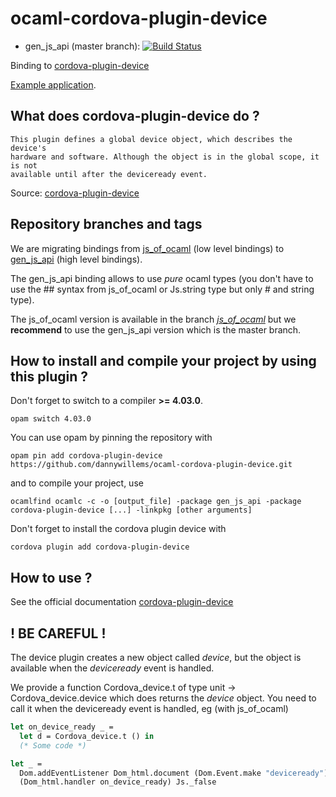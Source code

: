 # ocaml-cordova-plugin-device

* gen_js_api (master branch): [![Build Status](https://travis-ci.org/dannywillems/ocaml-cordova-plugin-device.svg?branch=master)](https://travis-ci.org/dannywillems/ocaml-cordova-plugin-device)

Binding to
[cordova-plugin-device](https://github.com/apache/cordova-plugin-device)

[Example
application](https://github.com/dannywillems/ocaml-cordova-plugin-device-example).

## What does cordova-plugin-device do ?

```
This plugin defines a global device object, which describes the device's
hardware and software. Although the object is in the global scope, it is not
available until after the deviceready event.
```

Source: [cordova-plugin-device](https://github.com/apache/cordova-plugin-device)

## Repository branches and tags

We are migrating bindings from
[js_of_ocaml](https://github.com/ocsigen/js_of_ocaml) (low level bindings) to
[gen_js_api](https://github.com/lexifi/gen_js_api) (high level bindings).

The gen_js_api binding allows to use *pure* ocaml types (you don't have to use
the ## syntax from js_of_ocaml or Js.string type but only # and string type).

The js_of_ocaml version is available in the branch
[*js_of_ocaml*](https://github.com/dannywillems/ocaml-cordova-plugin-device/tree/js_of_ocaml)
but we **recommend** to use the gen_js_api version which is the master branch.

## How to install and compile your project by using this plugin ?

Don't forget to switch to a compiler **>= 4.03.0**.
```Shell
opam switch 4.03.0
```

You can use opam by pinning the repository with
```Shell
opam pin add cordova-plugin-device https://github.com/dannywillems/ocaml-cordova-plugin-device.git
```

and to compile your project, use
```Shell
ocamlfind ocamlc -c -o [output_file] -package gen_js_api -package cordova-plugin-device [...] -linkpkg [other arguments]
```

Don't forget to install the cordova plugin device with
```Shell
cordova plugin add cordova-plugin-device
```

## How to use ?

See the official documentation
[cordova-plugin-device](https://github.com/apache/cordova-plugin-device)

## ! BE CAREFUL !

The device plugin creates a new object called *device*, but the object is
available when the *deviceready* event is handled.

We provide a function Cordova_device.t of type unit -> Cordova_device.device which does returns the
*device* object. You need to call it when the deviceready event is handled, eg
(with js_of_ocaml)

```OCaml
let on_device_ready _ =
  let d = Cordova_device.t () in
  (* Some code *)

let _ =
  Dom.addEventListener Dom_html.document (Dom.Event.make "deviceready")
  (Dom_html.handler on_device_ready) Js._false
```
